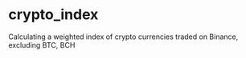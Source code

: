 # crypto_index
Calculating a weighted index of crypto currencies traded on Binance, excluding BTC, BCH
